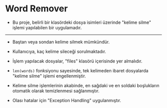 # Word Remover

- Bu proje, belirli bir klasördeki dosya isimleri üzerinde "kelime silme" işlemi yapılabilen bir uygulamadır.

***

- Baştan veya sondan kelime silmek mümkündür.

- Kullanıcıya, kaç kelime sileceği sorulmaktadır.

- İşlem yapılacak dosyalar, "files" klasörü içerisinde yer almalıdır.

- `len(words)` fonksiyonu sayesinde, tek kelimeden ibaret dosyalarda "kelime silme" işlemi engellenmiştir.

- Kelime silme işlemlerinin akabinde, en sağdaki ve en soldaki boşlukların otomatik olarak temizlenmesi sağlanmıştır.

- Olası hatalar için "Exception Handling" uygulanmıştır.